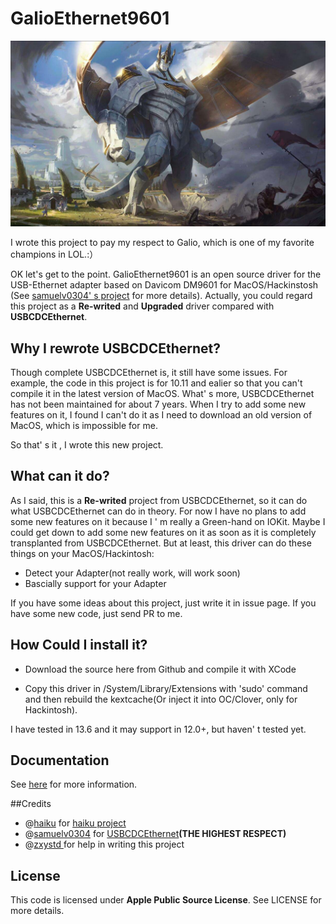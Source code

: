 # GalioEthernet9601

![Galio.jpg](./Documentation/Galio.jpg)



I wrote this project to pay my respect to Galio, which is one of my favorite champions in LOL.:）

OK let's get to the point. GalioEthernet9601 is an open source driver for the USB-Ethernet adapter based on Davicom DM9601 for MacOS/Hackinstosh (See [samuelv0304' s project]( https://github.com/samuelv0304/USBCDCEthernet) for more details). Actually, you could regard this project as a **Re-writed** and **Upgraded** driver compared with **USBCDCEthernet**.

## Why I rewrote USBCDCEthernet?

Though complete USBCDCEthernet is, it still have some issues. For example, the code in this project is for 10.11 and ealier so that you can't compile it in the latest version of MacOS. What' s more,  USBCDCEthernet has not been maintained for about 7 years. When I try to add some new features on it, I found I can't do it as I need to download an old version of MacOS, which is impossible for me. 

So that' s it , I wrote this new project.

## What can it do?

As I said, this is a **Re-writed** project from USBCDCEthernet, so it can do what USBCDCEthernet can do in theory. For now I have no plans to add some new features on it because  I  ' m really a Green-hand on IOKit. Maybe I could get down to add some new features on it as soon as it is completely transplanted from USBCDCEthernet. But at least, this driver can do these things on your MacOS/Hackintosh:

- Detect your Adapter(not really work, will work soon)
- Bascially support for your Adapter

If you have some ideas about this project, just write it in issue page. If you have some new code, just send PR to me.

## How Could I install it?

- Download the source here from Github and compile it with XCode

- Copy this driver  in /System/Library/Extensions with 'sudo' command and then rebuild the kextcache(Or inject it into OC/Clover, only for Hackintosh).

I have tested in 13.6 and it may support in 12.0+, but haven' t tested yet.

## Documentation

See [here](https://github.com/startpenghubingzhou/GalioEthernet9601/blob/main/Documentation/DM9601-DS-P01-930914.pdf) for more information.

##Credits

- @[haiku](https://github.com/haiku) for [haiku project](https://github.com/haiku/haiku)
- @[samuelv0304](https://github.com/samuelv0304) for [USBCDCEthernet](https://github.com/samuelv0304/USBCDCEthernet)**(THE HIGHEST RESPECT)**
- @[zxystd ](https://github.com/zxystd) for help in writing this project

## License

This code is licensed under **Apple Public Source License**. See LICENSE for more details.


